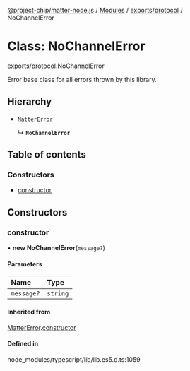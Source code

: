 [@project-chip/matter-node.js](../README.md) / [Modules](../modules.md) / [exports/protocol](../modules/exports_protocol.md) / NoChannelError

# Class: NoChannelError

[exports/protocol](../modules/exports_protocol.md).NoChannelError

Error base class for all errors thrown by this library.

## Hierarchy

- [`MatterError`](exports_common.MatterError.md)

  ↳ **`NoChannelError`**

## Table of contents

### Constructors

- [constructor](exports_protocol.NoChannelError.md#constructor)

## Constructors

### constructor

• **new NoChannelError**(`message?`)

#### Parameters

| Name | Type |
| :------ | :------ |
| `message?` | `string` |

#### Inherited from

[MatterError](exports_common.MatterError.md).[constructor](exports_common.MatterError.md#constructor)

#### Defined in

node_modules/typescript/lib/lib.es5.d.ts:1059
